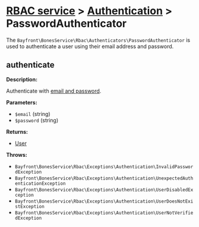 # [RBAC service](../README.md) > [Authentication](README.md) > PasswordAuthenticator

The `Bayfront\BonesService\Rbac\Authenticators\PasswordAuthenticator` is used to authenticate a user using their
email address and password.

## authenticate

**Description:**

Authenticate with [email and password](../models/users.md).

**Parameters:**

- `$email` (string)
- `$password` (string)

**Returns:**

- [User](../user.md)

**Throws:**

- `Bayfront\BonesService\Rbac\Exceptions\Authentication\InvalidPasswordException`
- `Bayfront\BonesService\Rbac\Exceptions\Authentication\UnexpectedAuthenticationException`
- `Bayfront\BonesService\Rbac\Exceptions\Authentication\UserDisabledException`
- `Bayfront\BonesService\Rbac\Exceptions\Authentication\UserDoesNotExistException`
- `Bayfront\BonesService\Rbac\Exceptions\Authentication\UserNotVerifiedException`